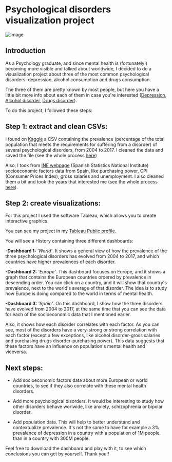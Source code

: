 # Psychological disorders visualization project

![image](https://github.com/davidfernandez1619/Dashboard-Project/assets/38441372/b26d7011-46b2-40fc-897b-618700fc8491)

## Introduction

As a Psychology graduate, and since mental health is (fortunately!) becoming more visible and talked about worldwide, I decided to do a visualization project about three of the most common psychological disorders: depression, alcohol consumption and drugs consumption. 

The three of them are pretty known by most people, but here you have a little bit more info about each of them in case you're interested ([Depression](https://www.psychiatry.org/patients-families/depression/what-is-depression), [Alcohol disorder](https://www.mayoclinic.org/diseases-conditions/alcohol-use-disorder/symptoms-causes/syc-20369243), [Drugs disorder](https://www.mayoclinic.org/diseases-conditions/drug-addiction/symptoms-causes/syc-20365112)). 

To do this project, I followed these steps:

## Step 1: extract and clean CSVs:

I found on [Kaggle](https://www.kaggle.com/) a CSV containing the prevalence (percentage of the total population that meets the requirements for suffering from a disorder) of several psychological disorders, from 2004 to 2017. I cleaned the data and saved the file (see the whole process [here](https://github.com/davidfernandez1619/Dashboard-Project/blob/main/Notebooks/1-%20Cleaning.ipynb))

Also, I took from [INE webpage](https://ine.es/) (Spanish Statistics National Institute) socioeconomic factors data from Spain, like purchasing power, CPI (Consumer Prices Index), gross salaries and unemployment. I also cleaned them a bit and took the years that interested me (see the whole process [here](https://github.com/davidfernandez1619/Dashboard-Project/blob/main/Notebooks/3-%20Socioeconomic%20data.ipynb)). 

## Step 2: create visualizations:

For this project I used the software Tableau, which allows you to create interactive graphics. 

You can see my project in my [Tableau Public profile](https://public.tableau.com/app/profile/david.fern.ndez6995/viz/ProyectoVisualizacin_16929574674720/Historia1). 

You will see a History containing three different dashboards:

**-Dashboard 1:** *'World'*. It shows a general view of how the prevalence of the three psychological disorders has evolved from 2004 to 2017, and which countries have higher prevalences of each disorder. 

**-Dashboard 2:** *'Europe'*. This dashboard focuses on Europe, and it shows a graph that contains the European countries ordered by prevalence in descending order. You can click on a country, and it will show that country's prevalence, next to the world's average of that disorder. The idea is to study how Europe is doing compared to the world in terms of mental health. 

**-Dashboard 3:** *'Spain'*. On this dashboard, I show how the three disorders have evolved from 2004 to 2017, at the same time that you can see the data for each of the socioeconomic data that I mentioned earler. 

Also, it shows how each disorder correlates with each factor. As you can see, most of the disorders have a very-strong or strong correlation with each factor (except a few exceptions, like alcohol disorder-gross salaries and purchasing drugs disorder-purchasing power). 
This data suggests that these factors have an influence on population's mental health and viceversa. 

## Next steps: 

* Add socioeconomic factors data about more European or world countries, to see if they also correlate with these mental health disorders. 

* Add more psychological disorders. It would be interesting to study how other disorders behave worlwide, like anxiety, schizophrenia or bipolar disorder.

* Add population data. This will help to better understand and contextualize prevalence. It's not the same to have for example a 3% prevalence of depression in a country with a population of 1M people, than in a country with 300M people.

Feel free to download the dashboard and play with it, to see which conclusions you can get by yourself. Thank you!!



